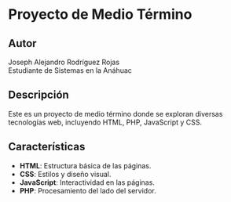 # Proyecto de Medio Término

## Autor

Joseph Alejandro Rodríguez Rojas  
Estudiante de Sistemas en la Anáhuac

## Descripción

Este es un proyecto de medio término donde se exploran diversas tecnologías web, incluyendo HTML, PHP, JavaScript y CSS.

## Características

- **HTML**: Estructura básica de las páginas.
- **CSS**: Estilos y diseño visual.
- **JavaScript**: Interactividad en las páginas.
- **PHP**: Procesamiento del lado del servidor.


